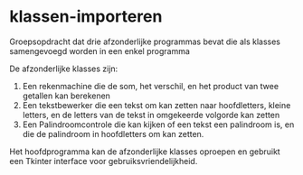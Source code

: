 # klassen-importeren

Groepsopdracht dat drie afzonderlijke programmas bevat die als klasses samengevoegd worden in een enkel programma

De afzonderlijke klasses zijn:
1) Een rekenmachine die de som, het verschil, en het product van twee getallen kan berekenen
2) Een tekstbewerker die een tekst om kan zetten naar hoofdletters, kleine letters, en de letters van de tekst in omgekeerde volgorde kan zetten
3) Een Palindroomcontrole die kan kijken of een tekst een palindroom is, en die de palindroom in hoofdletters om kan zetten.

Het hoofdprogramma kan de afzonderlijke klasses oproepen en gebruikt een Tkinter interface voor gebruiksvriendelijkheid.
